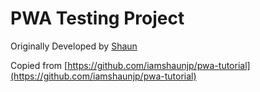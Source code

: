 # PWA Testing Project

Originally Developed by [Shaun](https://github.com/iamshaunjp)


Copied from [https://github.com/iamshaunjp/pwa-tutorial](https://github.com/iamshaunjp/pwa-tutorial)
